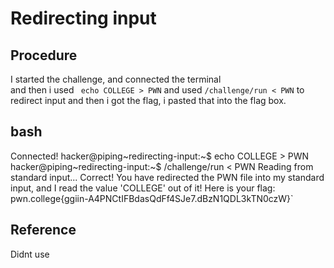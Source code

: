 # Redirecting input

## Procedure
I started the challenge, and connected the terminal<br>
and then i used ` echo COLLEGE > PWN`  and used `/challenge/run < PWN` to redirect input and then i got
the flag, i pasted that into the flag box.

## bash
Connected!
hacker@piping~redirecting-input:~$ echo COLLEGE > PWN
hacker@piping~redirecting-input:~$ /challenge/run < PWN
Reading from standard input...
Correct! You have redirected the PWN file into my standard input, and I read
the value 'COLLEGE' out of it!
Here is your flag:
pwn.college{ggiin-A4PNCtIFBdasQdFf4SJe7.dBzN1QDL3kTN0czW}`

## Reference
Didnt use
